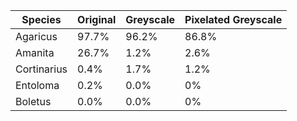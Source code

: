 | Species      | Original | Greyscale | Pixelated Greyscale |
|--------------|---------|---------|---------|
| Agaricus     | 97.7%   | 96.2%   | 86.8%   |
| Amanita      | 26.7%   | 1.2%    | 2.6%    |
| Cortinarius  | 0.4%    | 1.7%    | 1.2%    |
| Entoloma     | 0.2%    | 0.0%    | 0%      |
| Boletus      | 0.0%    | 0.0%    | 0%      |
